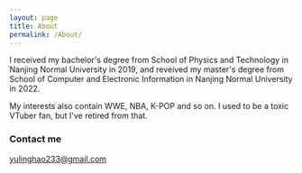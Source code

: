 ```yaml
---
layout: page
title: About
permalink: /About/
---
```


I received my bachelor's degree from School of Physics and Technology in Nanjing Normal University in 2019, and reveived my master's degree from School of Computer and Electronic Information in Nanjing Normal University in 2022.

My interests also contain WWE, NBA, K-POP and so on. I used to be a toxic VTuber fan, but I've retired from that. 

### Contact me

[yulinghao233@gmail.com](mailto:yulinghao233@gmail.com)
